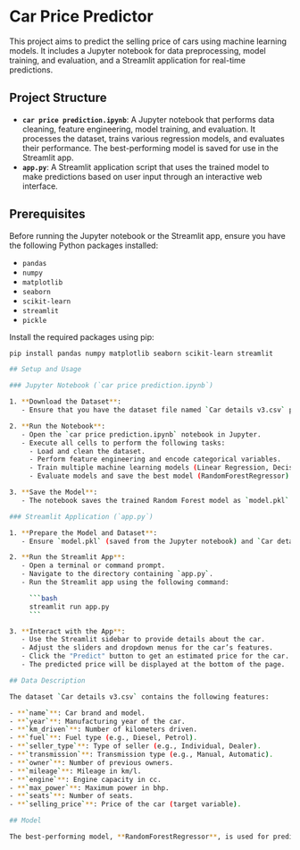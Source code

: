 # Car Price Predictor

This project aims to predict the selling price of cars using machine learning models. It includes a Jupyter notebook for data preprocessing, model training, and evaluation, and a Streamlit application for real-time predictions.

## Project Structure

- **`car price prediction.ipynb`**: A Jupyter notebook that performs data cleaning, feature engineering, model training, and evaluation. It processes the dataset, trains various regression models, and evaluates their performance. The best-performing model is saved for use in the Streamlit app.
- **`app.py`**: A Streamlit application script that uses the trained model to make predictions based on user input through an interactive web interface.

## Prerequisites

Before running the Jupyter notebook or the Streamlit app, ensure you have the following Python packages installed:

- `pandas`
- `numpy`
- `matplotlib`
- `seaborn`
- `scikit-learn`
- `streamlit`
- `pickle`

Install the required packages using pip:

```bash
pip install pandas numpy matplotlib seaborn scikit-learn streamlit

## Setup and Usage

### Jupyter Notebook (`car price prediction.ipynb`)

1. **Download the Dataset**:
   - Ensure that you have the dataset file named `Car details v3.csv` placed in a directory named `DATASET`.

2. **Run the Notebook**:
   - Open the `car price prediction.ipynb` notebook in Jupyter.
   - Execute all cells to perform the following tasks:
     - Load and clean the dataset.
     - Perform feature engineering and encode categorical variables.
     - Train multiple machine learning models (Linear Regression, Decision Tree, Random Forest).
     - Evaluate models and save the best model (RandomForestRegressor) as `model.pkl`.

3. **Save the Model**:
   - The notebook saves the trained Random Forest model as `model.pkl` in the working directory.

### Streamlit Application (`app.py`)

1. **Prepare the Model and Dataset**:
   - Ensure `model.pkl` (saved from the Jupyter notebook) and `Car details v3.csv` (dataset file) are in the same directory as `app.py`.

2. **Run the Streamlit App**:
   - Open a terminal or command prompt.
   - Navigate to the directory containing `app.py`.
   - Run the Streamlit app using the following command:

     ```bash
     streamlit run app.py
     ```

3. **Interact with the App**:
   - Use the Streamlit sidebar to provide details about the car.
   - Adjust the sliders and dropdown menus for the car’s features.
   - Click the "Predict" button to get an estimated price for the car.
   - The predicted price will be displayed at the bottom of the page.

## Data Description

The dataset `Car details v3.csv` contains the following features:

- **`name`**: Car brand and model.
- **`year`**: Manufacturing year of the car.
- **`km_driven`**: Number of kilometers driven.
- **`fuel`**: Fuel type (e.g., Diesel, Petrol).
- **`seller_type`**: Type of seller (e.g., Individual, Dealer).
- **`transmission`**: Transmission type (e.g., Manual, Automatic).
- **`owner`**: Number of previous owners.
- **`mileage`**: Mileage in km/l.
- **`engine`**: Engine capacity in cc.
- **`max_power`**: Maximum power in bhp.
- **`seats`**: Number of seats.
- **`selling_price`**: Price of the car (target variable).

## Model

The best-performing model, **RandomForestRegressor**, is used for predicting car prices based on the input features. The model was trained and evaluated in the Jupyter notebook and saved as `model.pkl` for use in the Streamlit app.
